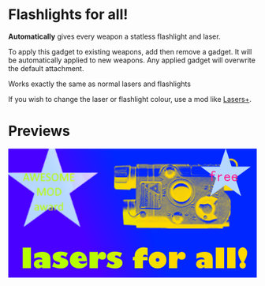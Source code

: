 # Flashlights for all!

**Automatically** gives every weapon a statless flashlight and laser.

To apply this gadget to existing weapons, add then remove a gadget. It will be automatically applied to new weapons. Any applied gadget will overwrite the default attachment.

Works exactly the same as normal lasers and flashlights

If you wish to change the laser or flashlight colour, use a mod like [Lasers+](https://modworkshop.net/mod/20577).

# Previews
![thumbnail](https://github.com/theokrueger-diesel-mods/pd2-flashlights-for-all/raw/master/thumbs/thumbnail.png)